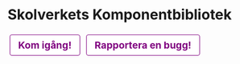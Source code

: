 # Skolverkets Komponentbibliotek

<style>
  .large-button {
    margin: 4px;
    padding: 0.5rem 1rem;
    background: white;
    border: 1px solid purple;
    border-radius: 4px;
    font-weight: bold;
    font-size: 1.2rem;
    color: purple;
    text-decoration: none;
    display: inline-block;
  }
  .large-button:hover {
    background: #feefff;
    color: purple;
  }
</style>

<div class="navigation-container">
  <a class="large-button" href="docs/kom-igang/snabbstart">Kom igång!</a>
  <a class="large-button" href="https://github.com/skolverket/styleguide/issues/new" target="_blank">Rapportera en bugg!</a>
</div>
